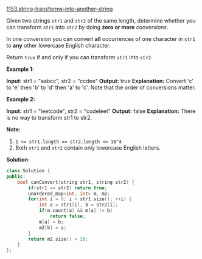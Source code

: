 [1153.string-transforms-into-another-string](https://leetcode.com/problems/string-transforms-into-another-string/)  

Given two strings `str1` and `str2` of the same length, determine whether you can transform `str1` into `str2` by doing **zero or more** _conversions_.

In one conversion you can convert **all** occurrences of one character in `str1` to **any** other lowercase English character.

Return `true` if and only if you can transform `str1` into `str2`.

**Example 1:**

**Input:** str1 = "aabcc", str2 = "ccdee"
**Output:** true
**Explanation:** Convert 'c' to 'e' then 'b' to 'd' then 'a' to 'c'. Note that the order of conversions matter.

**Example 2:**

**Input:** str1 = "leetcode", str2 = "codeleet"
**Output:** false
**Explanation:** There is no way to transform str1 to str2.

**Note:**

1.  `1 <= str1.length == str2.length <= 10^4`
2.  Both `str1` and `str2` contain only lowercase English letters.  



**Solution:**  

```cpp
class Solution {
public:
    bool canConvert(string str1, string str2) {
        if(str1 == str2) return true;
        unordered_map<int, int> m, m2;
        for(int i = 0; i < str1.size(); ++i) {
            int a = str1[i], b = str2[i];
            if(m.count(a) && m[a] != b)
                return false;
            m[a] = b;
            m2[b] = a;
        }
        return m2.size() < 26;
    }
};
```
      